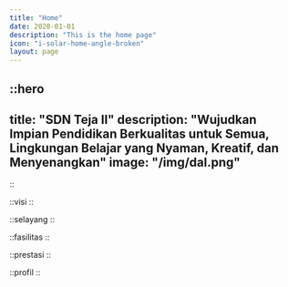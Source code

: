 ```yaml
---
title: "Home"
date: 2020-01-01
description: "This is the home page"
icon: "i-solar-home-angle-broken"
layout: page
---
```


::hero
---
title: "SDN Teja II"
description: "Wujudkan Impian Pendidikan Berkualitas untuk Semua, Lingkungan Belajar yang Nyaman, Kreatif, dan Menyenangkan"
image: "/img/dal.png"
---
::

::visi
::

::selayang
::

::fasilitas
::

::prestasi
::

::profil
::
